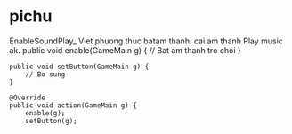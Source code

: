 # pichu
EnableSoundPlay_ Viet phuong thuc batam thanh. cai am thanh Play music ak.
public void enable(GameMain g) {
		// Bat am thanh tro choi
	}

	public void setButton(GameMain g) {
		// Bo sung
	}

	@Override
	public void action(GameMain g) {
		enable(g);
		setButton(g);
